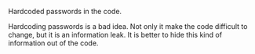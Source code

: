 Hardcoded passwords in the code. 

Hardcoding passwords is a bad idea. Not only it make the code difficult to change, but it is an information leak. It is better to hide this kind of information out of the code.

<?php

$ftp_server = '300.1.2.3';   // 
$conn_id = ftp_connect($ftp_server); 

// login with username and password
$login_result = ftp_login($conn_id, 'login', 'password'); 

?>
